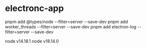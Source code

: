 # electronc-app

pnpm add @types/node --filter=server --save-dev
pnpm add worker_threads --filter=server --save-dev
pnpm add electron-log --filter=server --save-dev

node v14.18.1
node v18.14.0
